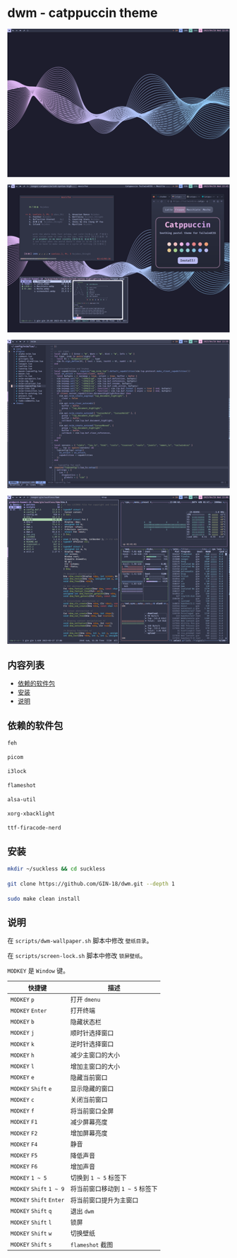 # dwm - catppuccin theme

![dwm-desktop](https://github.com/gin-18/pictures/blob/master/readme/dwm/dwm-desktop.png?raw=true)

![dwm-firefox-musicfox-ranger](https://github.com/gin-18/pictures/blob/master/readme/dwm/dwm-firefox-musicfox-ranger.png?raw=true)

![dwm-nvim](https://github.com/gin-18/pictures/blob/master/readme/dwm/dwm-nvim.png?raw=true)

![dwm-ranger-btop](https://github.com/gin-18/pictures/blob/master/readme/dwm/dwm-ranger-btop.png?raw=true)

## 内容列表

* [依赖的软件包](#依赖的软件包)
* [安装](#安装)
* [说明](#说明)

## 依赖的软件包

```
feh

picom

i3lock

flameshot

alsa-util

xorg-xbacklight

ttf-firacode-nerd
```

## 安装

```sh
mkdir ~/suckless && cd suckless

git clone https://github.com/GIN-18/dwm.git --depth 1

sudo make clean install
```

## 说明

在 `scripts/dwm-wallpaper.sh` 脚本中修改 `壁纸目录`。

在 `scripts/screen-lock.sh` 脚本中修改 `锁屏壁纸`。

`MODKEY` 是 `Window` 键。

| 快捷键                   | 描述                            |
|--------------------------|---------------------------------|
| `MODKEY` `p`             | 打开 `dmenu`                    |
| `MODKEY` `Enter`         | 打开终端                        |
| `MODKEY` `b`             | 隐藏状态栏                      |
| `MODKEY` `j`             | 顺时针选择窗口                  |
| `MODKEY` `k`             | 逆时针选择窗口                  |
| `MODKEY` `h`             | 减少主窗口的大小                |
| `MODKEY` `l`             | 增加主窗口的大小                |
| `MODKEY` `e`             | 隐藏当前窗口                    |
| `MODKEY` `Shift` `e`     | 显示隐藏的窗口                  |
| `MODKEY` `c`             | 关闭当前窗口                    |
| `MODKEY` `f`             | 将当前窗口全屏                  |
| `MODKEY` `F1`            | 减少屏幕亮度                    |
| `MODKEY` `F2`            | 增加屏幕亮度                    |
| `MODKEY` `F4`            | 静音                            |
| `MODKEY` `F5`            | 降低声音                        |
| `MODKEY` `F6`            | 增加声音                        |
| `MODKEY` `1 ~ 5`         | 切换到 `1 ~ 5` 标签下           |
| `MODKEY` `Shift` `1 ~ 9` | 将当前窗口移动到 `1 ~ 5` 标签下 |
| `MODKEY` `Shift` `Enter` | 将当前窗口提升为主窗口          |
| `MODKEY` `Shift` `q`     | 退出 `dwm`                      |
| `MODKEY` `Shift` `l`     | 锁屏                            |
| `MODKEY` `Shift` `w`     | 切换壁纸                        |
| `MODKEY` `Shift` `s`     | `flameshot` 截图                |
